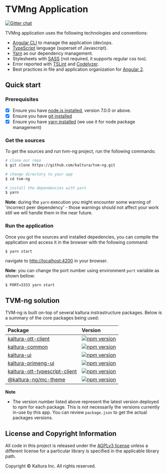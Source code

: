 # TVMng Application

[![Gitter chat](https://badges.gitter.im/kaltura-ng/tvm-ng.png)](https://gitter.im/kaltura-ng/tvm-ng)
  
TVMng application uses the following technologies and conventions:
* [Angular CLI](https://cli.angular.io/) to manage the application (dev)ops.
* [TypeScript](http://www.typescriptlang.org/) language (superset of Javascript).
* [Yarn](https://yarnpkg.com/en/) as our dependency management.
* Stylesheets with [SASS](http://sass-lang.com/) (not required, it supports regular css too).
* Error reported with [TSLint](http://palantir.github.io/tslint/) and [Codelyzer](https://github.com/mgechev/codelyzer).
* Best practices in file and application organization for [Angular 2]({https://angular.io/).

## Quick start

### Prerequisites

- [x] Ensure you have [node.js installed](https://nodejs.org/en/download/current/), version 7.0.0 or above. 
- [x] Ensure you have [git installed](https://git-for-windows.github.io/) 
- [x] Ensure you have [yarn installed](https://yarnpkg.com/lang/en/docs/install/) (we use it for node package management) 

### Get the sources
To get the sources and run tvm-ng project, run the following commands: 

```bash
# clone our repo
$ git clone https://github.com/kaltura/tvm-ng.git 

# change directory to your app
$ cd tvm-ng

# install the dependencies with yarn
$ yarn
```

**Note**: during the `yarn` execution you might encounter some warning of 'incorrect peer dependency' - those warnings should not affect your work still we will handle them in the near future.


### Run the application
Once you got the sources and installed depedencies, you can compile the application and access it in the browser with the following command:
```
$ yarn start
```
navigate to [http://localhost:4200](http://localhost:4200) in your browser.

**Note**: you can change the port number using environment `port` variable as shown bellow:
```bash
$ PORT=3333 yarn start
```

## TVM-ng solution
TVM-ng is built on-top of several kaltura instrastructure packages. 
Below is a summary of the core packages being used:

 Package | Version  |
|:-------|:-------|
|  [kaltura-ott-client](https://www.npmjs.com/package/@kaltura-ng/kaltura-ott-client) | [![npm version](https://badge.fury.io/js/%40kaltura-ng%2Fkaltura-ott-client.svg)](https://badge.fury.io/js/%40kaltura-ng%2Fkaltura-ott-client) |
| [kaltura-common](https://www.npmjs.com/package/@kaltura-ng/kaltura-common) | [![npm version](https://badge.fury.io/js/%40kaltura-ng%2Fkaltura-common.svg)](https://badge.fury.io/js/%40kaltura-ng%2Fkaltura-common) |
| [kaltura-ui](https://www.npmjs.com/package/@kaltura-ng/kaltura-ui) | [![npm version](https://badge.fury.io/js/%40kaltura-ng%2Fkaltura-ui.svg)](https://badge.fury.io/js/%40kaltura-ng%2Fkaltura-ui) |
| [kaltura-primeng-ui](https://www.npmjs.com/package/@kaltura-ng/kaltura-primeng-ui) |[![npm version](https://badge.fury.io/js/%40kaltura-ng%2Fkaltura-primeng-ui.svg)](https://badge.fury.io/js/%40kaltura-ng%2Fkaltura-primeng-ui) |
| [kaltura-ott-typescript-client](https://www.npmjs.com/package/kaltura-ott-typescript-client) | [![npm version](https://badge.fury.io/js/kaltura-ott-typescript-client.svg)](https://badge.fury.io/js/kaltura-ott-typescript-client) |
| [@kaltura-ng/mc-theme](https://www.npmjs.com/package/@kaltura-ng/mc-theme) | [![npm version](https://badge.fury.io/js/%40kaltura-ng%2Fmc-theme.svg)](https://badge.fury.io/js/%40kaltura-ng%2Fmc-theme)
**Note**

- The version number listed above represent the latest version deployed to npm for each package. This is not necessarily the versions currently in-use by this app. You can review `package.json` to get the actual packages versions.


## License and Copyright Information
All code in this project is released under the [AGPLv3 license](http://www.gnu.org/licenses/agpl-3.0.html) unless a different license for a particular library is specified in the applicable library path.

Copyright © Kaltura Inc. All rights reserved.
